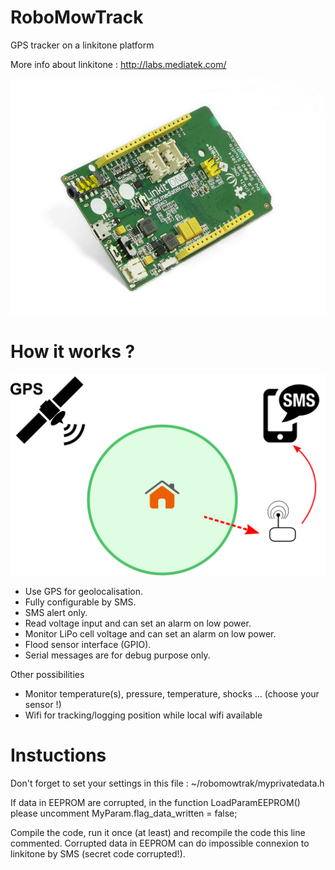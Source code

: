 RoboMowTrack
============

GPS tracker on a linkitone platform

More info about linkitone : http://labs.mediatek.com/

![RoboMowTrack architecture](/docs/Linkitone.jpg)

How it works ?
============

![RoboMowTrack architecture](/docs/diagram.png)


 * Use GPS for geolocalisation.
 * Fully configurable by SMS.
 * SMS alert only.
 * Read voltage input and can set an alarm on low power.
 * Monitor LiPo cell voltage and can set an alarm on low power.
 * Flood sensor interface (GPIO).
 * Serial messages are for debug purpose only.
 
 Other possibilities
 * Monitor temperature(s), pressure, temperature, shocks ... (choose your sensor !)
 * Wifi for tracking/logging position while local wifi available

Instuctions
============

Don't forget to set your settings in this file :
	~/robomowtrak/myprivatedata.h
	
If data in EEPROM are corrupted, in the function LoadParamEEPROM() please uncomment 
	MyParam.flag_data_written = false;
	
Compile the code, run it once (at least) and recompile the code this line commented.
Corrupted data in EEPROM can do impossible connexion to linkitone by SMS (secret code corrupted!).


